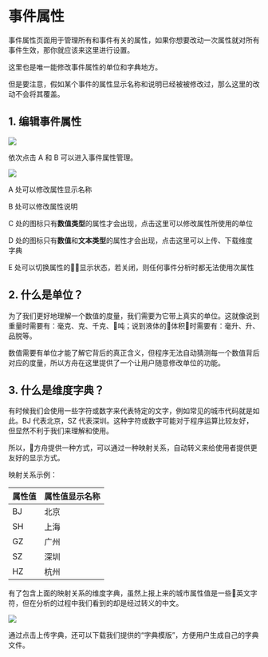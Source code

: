 # 事件属性

事件属性页面用于管理所有和事件有关的属性，如果你想要改动一次属性就对所有事件生效，那你就应该来这里进行设置。

这里也是唯一能修改事件属性的单位和字典地方。

但是要注意，假如某个事件的属性显示名称和说明已经被被修改过，那么这里的改动不会将其覆盖。

## 1. 编辑事件属性

![ ](https://imguserradar.analysys.cn/fangzhou/img/2018/08/201808121922491474.jpg)

依次点击 A 和 B 可以进入事件属性管理。

![ ](https://imguserradar.analysys.cn/fangzhou/img/2018/08/201808121944061470.jpg)

A 处可以修改属性显示名称

B 处可以修改属性说明

C 处的图标只有**数值类型**的属性才会出现，点击这里可以修改属性所使用的单位

D 处的图标只有**数值**和**文本类型**的属性才会出现，点击这里可以上传、下载维度字典

E 处可以切换属性的显示状态，若关闭，则任何事件分析时都无法使用次属性

## 2. 什么是单位？

为了我们更好地理解一个数值的度量，我们需要为它带上真实的单位。这就像说到重量时需要有：毫克、克、千克、吨；说到液体的体积时需要有：毫升、升、品脱等。

数值需要有单位才能了解它背后的真正含义，但程序无法自动猜测每一个数值背后对应的度量，所以方舟在这里提供了一个让用户随意修改单位的功能。

## 3. 什么是维度字典？

有时候我们会使用一些字符或数字来代表特定的文字，例如常见的城市代码就是如此。BJ 代表北京，SZ 代表深圳。这种字符或数字可能对于程序运算比较友好，但显然不利于我们来理解和使用。

所以，方舟提供一种方式，可以通过一种映射关系，自动转义来给使用者提供更友好的显示方式。

映射关系示例：

| 属性值 | 属性值显示名称 |
| :--- | :--- |
| BJ | 北京 |
| SH | 上海 |
| GZ | 广州 |
| SZ | 深圳 |
| HZ | 杭州 |

有了包含上面的映射关系的维度字典，虽然上报上来的城市属性值是一些英文字符，但在分析的过程中我们看到的却是经过转义的中文。

![ ](https://imguserradar.analysys.cn/fangzhou/img/2018/08/201808121954430049.png)

通过点击上传字典，还可以下载我们提供的“字典模版”，方便用户生成自己的字典文件。

